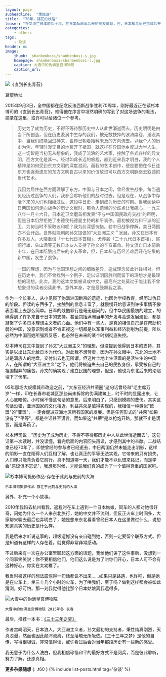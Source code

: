 ```yaml
---
layout: page
subheadline:  "秉烛游"
title:  "70年，铺花的歧路"
teaser: "孙文流亡日本前后十年，在日本酝酿出后来的辛亥革命，但，日本却与历经苦难后开花结果的新中国，发生了战争。历史为了成为历史，不得不等待那历史中人从此世消逝而去，历史明明是由当下所创造，但在历史漩涡中生存的我们，却被无数抉择的波涛席卷，溺没其中。 ——杉本博司"
categories:
    - others
tags:
    - 杂谈
header: no
image:
    thumb:  shanbenbosi/shanbenbosi-s.jpg
    homepage: shanbenbosi/shanbenbosi-l.jpg
    caption: 大雪中的伪满皇宫博物院
    caption_url: 
---
```

<img src="{{ site.url}}/images/shanbenbosi/shanbenbosi-book.jpg" alt="《直到长出青苔》">

[豆瓣地址](http://book.douban.com/subject/10738211/)

2015年9月3日，全中国都在纪念反法西斯战争胜利70周年，刚好最近正在读杉本博司的《直到长出青苔》，难得他在序言中坦然明确的写到了对这场战争的看法，摘录在这里，或许可以给诸位一个参考。

>历史为了成为历史，不得不等待那历史中人从此世消逝而去，历史明明是由当下所创造，但在历史漩涡中生存的我们，被无数抉择的波涛席卷，溺没其中，当我们终能回过神来，世界已朝着始料未及的方向流去。以我个人的历史为例，年轻时漫无目的地离开了祖国，就这样在异国他乡度过大半人生，这一切皆是当初无从想象的，我成了流浪的艺术家，接触了各式各样的异文明，西方文化是其一。经过如此长远的旅程，直到近来我才明白，我的个人精神是如何受到东方文明的深度滋润，而我的艺术创作，便是要把在今日连东方也逐渐遗忘的东方文明自古以来的价值放进可以西方文明脉络去叙述的当代艺术。<br> <br> 
我因为居住在西方而理解了东方。中国与日本之间，曾经发生战争，每当遇见经历过战争的人们，我都会聆听他们的战时过去，但是现在，从战争中存活下来的人们也相继过世，这段中日史，走到成为历史的时刻。当我阅读中日两国如何走向战争的历史文献时，那令人遗憾的分歧点让我痛心，一九三八年一月十六日，日本近卫文磨首相发表“不与中国国民政府交战”的声明，但是日本仍然拒绝了由德使托德曼主持的和平调停。最初被视为和平派的近卫，为何当时不采取议和呢？我为此深感惋惜。若中日战争停解，美日两国亦不会开战。世界就能朝向孙文提倡的“大亚洲主义＂发展。孙文在日本有许多友人，大隈重信「十七代日本首相」、犬养毅「二十九代日本首相」、尾崎行雄、头山满等无数日本友人支持了孙文的辛亥革命。孙文流亡日本前后十年，在日本酝酿出后来的辛亥革命，但，日本却与历经苦难后开花结果的新中国，发生了战争。<br> <br> 
一国的理想，因为与他国理想之间的细微差异，造成理念彼此针锋相对。但在历史中，我们不曾找到一个例子，足以证明因胜利而留下的理想才是最理想的理想。此次，我的这本文集被译成中文，最高兴之处莫过于能让我不曾想象过的读者阅读此书。意外本身，才是最鼓舞我之事。


作为一个长春人，从小见惯了伪满洲国新京的遗迹，也因为学校教育，经历过仇日的阶段。但读的东西多了，接触到的信息丰富了，就慢慢开始意识到许多事情不像表面看上去那么简单。日军的残酷罪行是毫无疑问的，但中华民国最初的建立，的确得到了许多来自于日本的支持。甚至包括满洲当年的开发与高速发展建设，都是凝聚了许多日本理想主义者的心血。他们中有一些人，是真的相信自己是在帮助积弱的中国，没意识到或者不肯正视这一切都是以军事利益和经济剥削为前提，所以必然为中国百姓所强烈反感，也必然在未来的某个时刻彻底失控。

杉本博司在文中提到了孙文"大亚洲主义"的理想，但没提到他得到日本的支持，其实是以出让东北给日本为代价。对此我不想苛责，因为在孙文眼中，东北的土地不过是满族人的地盘，交付出去也无所谓。但这片土地上生活着的是活生生的中国人，在所谓的"大亚洲主义"之下，他们将被迫失去自己的民族身份，承受被自己的祖国抛弃的痛苦。孙文的确实现了建立民国的理想，但是，他也为东北后来的沦陷埋下了伏笔。

05年那场大规模城市改造之前，"大东亚经济共荣圈"这句话曾经和"毛主席万岁"一样，印在长春市老城区那些尚未拆除的伪满建筑上，时不时的显露出来，让人心底暗惊。小时候不懂这句话的意思，后来明白了，只感到模糊的悲伤。其实这句话没错，亚洲国家的文化相近，利益共荣是值得实现的，我相信一种类似"欧盟"的"亚盟"，一定会促进亚洲地区所有国家的发展。但是任何形式的"共荣"如果没有了"平等"，都是空话甚至谎言，而如果这"共荣"是以枪炮开路，那就不止是谎言，而是毒药了。

杉本博司说："历史为了成为历史，不得不等待那历史中人从此世消逝而去"，这句话第一次读时，并没读懂，看完后面的内容回头再读，才感到其中的辛酸。二战结束已经70年了，即使曾经的参与者已经逝去，中日两国仍然未能走出阴影，这样的阴影一直在阻碍人们互相了解，也让真正的平等无法实现，它带来的只有损失，人们却只能背负着它前行。真不知道哪一天，我们才能不以仇恨来铭记，而是学会"原谅但不忘记"，我想那时候，才能说我们真的成为了一个值得尊重的国家吧。

<img src="{{ site.url}}/images/shanbenbosi/shanbenbosi.jpg" alt="杉本博司摄影作品-存在于此刻与史前的大海">

`杉本博司摄影作品-存在于此刻与史前的大海`

另外，补充一个小故事。

2010年我妈去杭州看我，返程时在车上遇到一个日本姑娘，同车的人都对她很好奇，问她为什么一个人来东北旅行，她的中文并不流利，但反正火车上时间多，大家聊来聊去最后也弄明白了，她是想来东北看看曾经日本人在这里做过什么，说想知道真实的历史是什么样。

我是后来才听说这事的，超级遗憾没有亲自碰到她，否则一定要留个联系方式。但是知道有这样的人存在着，就觉得非常非常感动。

不过后来有一次在办公室里聊起这方面的话题，我给他们讲了这件事后，没想到一个同事笑笑说：你不要相信他们，他们这么说是为了哄你们开心，日本人可不会有这种好心，你实在太幼稚了。

我当时被这样的想法震惊得一句话都说不出来……如果只是路遇，也许吧，但是她是在火车上，坐三十几个小时的火车，为了哄我们，至于吗？做到这样都会被如此猜测，好可怕。那一刻我觉得他比那个日本姑娘离我远得多。

<img src="{{ site.url}}/images/shanbenbosi/shanbenbosi2.jpg" alt="大雪中的伪满皇宫博物院">

`大雪中的伪满皇宫博物院 2015年冬 长春`

最后，推荐一本书：[《三十三年之梦》](http://book.douban.com/subject/5472426/)

作者宫崎滔天，日本浪人，大亚洲主义者，孙文最初的支持者，秉性纯真刚烈，天真浪漫，然而也因此颠沛流离，终至落魄无所皈依。《三十三年之梦》是他的自传，写得很坦诚，非常值得读，或许看过后会对当年那段历史有一些新的感受。

我无意于为什么人洗白，但我相信珍惜和平的最好方式不是阅兵，而是彼此聆听，努力了解，还原真相。

<strong>更多杂感随想</strong>
{: .t60 }
{% include list-posts.html tag='杂谈' %}